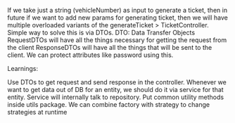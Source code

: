 If we take just a string (vehicleNumber) as input to generate a ticket, then in future if we want to add new params for generating ticket, then we will have multiple overloaded variants of the generateTicket > TicketController. Simple way to solve this is via DTOs. DTO: Data Transfer Objects RequestDTOs will have all the things necessary for getting the request from the client ResponseDTOs will have all the things that will be sent to the client. We can protect attributes like password using this.

Learnings:

Use DTOs to get request and send response in the controller.
Whenever we want to get data out of DB for an entity, we should do it via service for that entity. Service will internally talk to repository.
Put common utility methods inside utils package.
We can combine factory with strategy to change strategies at runtime